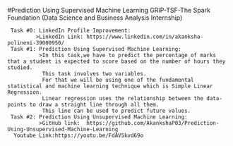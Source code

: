  #Prediction Using Supervised Machine Learning
   GRIP-TSF-The Spark Foundation
   (Data Science and Business Analysis Internship)
     
     Task #0: LinkedIn Profile Improvement:
             >LinkedIn Link: https://www.linkedin.com/in/akanksha-polineni-39000950/
     Task #1: Prediction Using Supervised Machine Learning:
              >In this task,we have to predict the percentage of marks that a student is expected to score based on the number of hours they studied.
               This task involves two variables.
               For that we will be using one of the fundamental statistical and machine learning technique which is Simple Linear Regression.
               Linear regression uses the relationship between the data-points to draw a straight line through all them.
               This line can be used to predict future values.
     Task #2: Prediction Using Unsupervised Machine Learning:
              >GitHub link:  https://github.com/AkankshaP03/Prediction-Using-Unsupervised-Machine-Learning
      Youtube Link:https://youtu.be/FdAVSkvd69o

